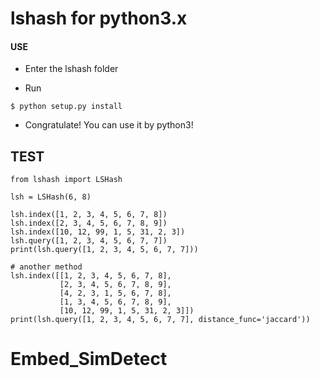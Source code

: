 # lshash for python3.x


#### USE

- Enter the lshash folder

- Run
```
$ python setup.py install
```
- Congratulate! You can use it by python3!


## TEST

```
from lshash import LSHash

lsh = LSHash(6, 8)

lsh.index([1, 2, 3, 4, 5, 6, 7, 8])
lsh.index([2, 3, 4, 5, 6, 7, 8, 9])
lsh.index([10, 12, 99, 1, 5, 31, 2, 3])
lsh.query([1, 2, 3, 4, 5, 6, 7, 7])
print(lsh.query([1, 2, 3, 4, 5, 6, 7, 7]))

# another method
lsh.index([[1, 2, 3, 4, 5, 6, 7, 8],
           [2, 3, 4, 5, 6, 7, 8, 9],
           [4, 2, 3, 1, 5, 6, 7, 8],
           [1, 3, 4, 5, 6, 7, 8, 9],
           [10, 12, 99, 1, 5, 31, 2, 3]])
print(lsh.query([1, 2, 3, 4, 5, 6, 7, 7], distance_func='jaccard'))
```

# Embed_SimDetect
